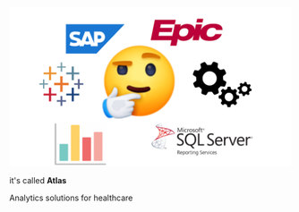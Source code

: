 
<img src="https://github.com/atlas-bi/.github/raw/master/img/report_group.png" />

it's called **Atlas**

Analytics solutions for healthcare